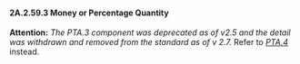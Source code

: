 #### 2A.2.59.3 Money or Percentage Quantity 

**Attention:** _The PTA.3 component was deprecated as of v2.5 and the detail was withdrawn and removed from the standard as of v 2.7._ Refer to [_PTA.4_](#a.2.59.4-money-or-percentage-mop) instead.
